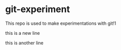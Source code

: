 # git-experiment
This repo is used to make experimentations with git!1

this is a new line

this is another line
